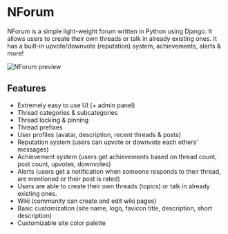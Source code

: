 # NForum
NForum is a simple light-weight forum written in Python using Django. It allows users to create their own threads or talk in already existing ones. It has a built-in upvote/downvote (reputation) system, achievements, alerts & more!

![NForum preview](https://i.imgur.com/aa39Xso_d.webp?maxwidth=760&fidelity=grand)

## Features
- Extremely easy to use UI (+ admin panel)
- Thread categories & subcategories
- Thread locking & pinning
- Thread prefixes
- User profiles (avatar, description, recent threads & posts)
- Reputation system (users can upvote or downvote each others' messages)
- Achievement system (users get achievements based on thread count, post count, upvotes, downvotes)
- Alerts (users get a notification when someone responds to their thread, are mentioned or their post is rated)
- Users are able to create their own threads (topics) or talk in already existing ones.
- Wiki (community can create and edit wiki pages)
- Basic customization (site name, logo, favicon title, description, short description)
- Customizable site color palette
